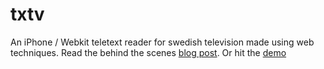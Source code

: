 txtv
=================

An iPhone / Webkit teletext reader for swedish television made using web techniques.
Read the behind the scenes [blog post](http://blog.krawaller.se/html5-vs-objective-c-round-1).
Or hit the [demo](http://bit.ly/texttv)
